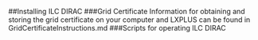 ##Installing ILC DIRAC
###Grid Certificate
Information for obtaining and storing the grid certificate on your computer and LXPLUS can be found in GridCertificateInstructions.md
###Scripts for operating ILC DIRAC
